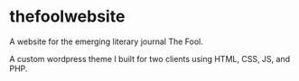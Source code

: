 # thefoolwebsite
A website for the emerging literary journal The Fool.

A custom wordpress theme I built for two clients using HTML, CSS, JS, and PHP.
